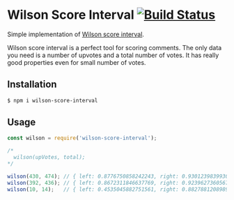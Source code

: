 # Wilson Score Interval [![Build Status](https://secure.travis-ci.org/msn0/wilson-score-interval.png?branch=master)](http://travis-ci.org/msn0/wilson-score-interval)

Simple implementation of [Wilson score interval](http://en.wikipedia.org/wiki/Binomial_proportion_confidence_interval).

Wilson score interval is a perfect tool for scoring comments. The only data you need is a number of upvotes and a total number of votes. It has really good properties even for small number of votes.

## Installation

```sh
$ npm i wilson-score-interval
```

## Usage

```js
const wilson = require('wilson-score-interval');

/*
  wilson(upVotes, total);
*/

wilson(430, 474); // { left: 0.8776750858242243, right: 0.9301239839930541 }
wilson(392, 436); // { left: 0.8672311846637769, right: 0.9239627360567735 }
wilson(10, 14);   // { left: 0.4535045882751561, right: 0.882788120898909 }
```
